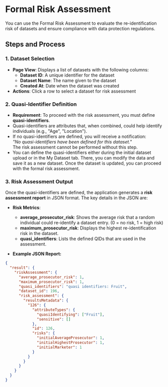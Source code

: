 # Formal Risk Assessment

You can use the Formal Risk Assessment to evaluate the re-identification risk of datasets and ensure compliance with data protection regulations.

## Steps and Process

### 1. **Dataset Selection**
- **Page View**: Displays a list of datasets with the following columns:
  - **Dataset ID**: A unique identifier for the dataset
  - **Dataset Name**: The name given to the dataset
  - **Created At**: Date when the dataset was created
- **Actions**: Click a row to select a dataset for risk assessment

### 2. **Quasi-Identifier Definition**
- **Requirement**: To proceed with the risk assessment, you must define **quasi-identifiers**.
- Quasi-identifiers are attributes that, when combined, could help identify individuals (e.g., "Age", "Location").
- If no quasi-identifiers are defined, you will receive a notification:  
  *"No quasi-identifiers have been defined for this dataset."*  
  The risk assessment cannot be performed without this step.
- You can define the quasi-identifiers either during the initial dataset upload or in the My Dataset tab. There, you can modify the data and save it as a new dataset. Once the dataset is updated, you can proceed with the formal risk assessment.

### 3. **Risk Assessment Output**
Once the quasi-identifiers are defined, the application generates a **risk assessment report** in JSON format. The key details in the JSON are:

- **Risk Metrics**:
  - **average_prosecutor_risk**: Shows the average risk that a random individual could re-identify a dataset entry. (0 = no risk, 1 = high risk)
  - **maximum_prosecutor_risk**: Displays the highest re-identification risk in the dataset.
  - **quasi_identifiers**: Lists the defined QIDs that are used in the assessment.
  
- **Example JSON Report:**

```json
{
  "result": {
    "riskAssessment": {
      "average_prosecutor_risk": 1,
      "maximum_prosecutor_risk": 1,
      "quasi_identifiers": "quasi identifiers: Fruit",
      "dataset_id": 196,
      "risk_assessment": {
        "resultsMetadata": {
          "126": {
            "attributeTypes": {
              "quasiIdentifying": ["Fruit"],
              "sensitive": []
            },
            "id": 126,
            "risks": {
              "initialAverageProsecutor": 1,
              "initialHighestProsecutor": 1,
              "initialMarketer": 1
            }
          }
        }
      }
    }
  }
}
